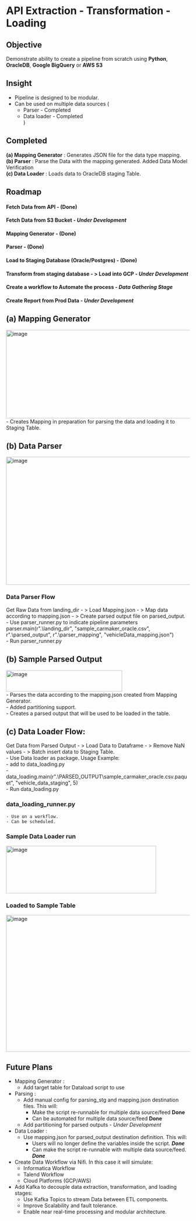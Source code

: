 # API Extraction - Transformation - Loading <br/>

## Objective
  Demonstrate ability to create a pipeline from scratch using **Python**, **OracleDB**, **Google BigQuery** or **AWS S3**

## Insight<br/>
  - Pipeline is designed to be modular.<br/>
  - Can be used on multiple data sources (<br/>
    - Parser - Completed<br/>
    - Data loader - Completed<br/>
  )<br/>

## Completed
  **(a) Mapping Generator** : Generates JSON file for the data type mapping. <br/>
  **(b) Parser** : Parse the Data with the mapping generated. Added Data Model Verification <br/>
  **(c) Data Loader** : Loads data to OracleDB staging Table. <br/>

## **Roadmap** <br/>
  #### Fetch Data from API - **(Done)** <br/>
  #### Fetch Data from S3 Bucket - _Under Development_ <br/>
  #### Mapping Generator - **(Done)** <br/>
  #### Parser - **(Done)** <br/>
  #### Load to Staging Database (Oracle/Postgres) - **(Done)** <br/>
  #### Transform from staging database - > Load into GCP - _Under Development_ <br/>
  #### Create a workflow to Automate the process - _Data Gathering Stage_ <br/>
  #### Create Report from Prod Data - _Under Development_ <br/>

## (a)  Mapping Generator <br/>
<img width="727" height="242" alt="image" src="https://github.com/user-attachments/assets/d4ebd3ab-b95c-4b9c-9716-3993440d765b" />
<br/>
  - Creates Mapping in preparation for parsing the data and loading it to Staging Table. <br/>

## (b) Data Parser <br/>
<img width="583" height="350" alt="image" src="https://github.com/user-attachments/assets/d3ce3422-d529-45b4-a9d9-6e71a678d2bd" /><br/>

  ### Data Parser Flow <br/>

  Get Raw Data from landing_dir - > Load Mapping.json - > Map data according to mapping.json - > Create parsed output file on parsed_output. <br/>
      - Use parser_runner.py to indicate pipeline parameters <br/>
        parser.main(r".\landing_dir", "sample_carmaker_oracle.csv", r".\parsed_output", r".\parser_mapping", "vehicleData_mapping.json") 
        <br/>
        - Run parser_runner.py <br/>
        
## (b) Sample Parsed Output <br/>
<img width="318" height="58" alt="image" src="https://github.com/user-attachments/assets/9302c8f8-8d0d-4ec2-8cf9-d667e0f813f6" />
<br/>
  - Parses the data according to the mapping.json created from Mapping Generator. <br/>
  - Added partitioning support. <br/>
  - Creates a parsed output that will be used to be loaded in the table. <br/>

## (c) Data Loader Flow: <br/>
  Get Data from Parsed Output - > Load Data to Dataframe - > Remove NaN values - > Batch insert data to Staging Table. <br/>
    - Use Data loader as package. Usage Example: <br/>
        - add to data_loading.py <br/>
            - data_loading.main(r".\PARSED_OUTPUT\sample_carmaker_oracle.csv.paquet", "vehicle_data_staging", 5) <br/>
        - Run data_loading.py <br/>
      
### data_loading_runner.py
    - Use on a workflow.
    - Can be scheduled.

  ### Sample Data Loader run <br/>
  <img width="411" height="130" alt="image" src="https://github.com/user-attachments/assets/4931ac8c-5c38-430f-8ecf-f29f291f4340" /> <br/>

  ### Loaded to Sample Table <br/>
  <img width="1783" height="374" alt="image" src="https://github.com/user-attachments/assets/ebcb83d0-b249-4a26-b62e-a0d91ddc9f84" /> <br/>

## Future Plans <br/>
  - Mapping Generator : <br/>
      - Add target table for Dataload script to use <br/>
  - Parsing : <br/>
      - Add manual config for parsing_stg and mapping.json destination files. This will: <br/>
        - Make the script re-runnable for multiple data source/feed **Done**<br/>
        - Can be automated for multiple data source/feed **Done**<br/>
      - Add partitioning for parsed outputs - _Under Development_
  - Data Loader : <br/>
      - Use mapping.json for parsed_output destination definition. This will: <br/>
        - Users will no longer define the variables inside the script. ***Done*** <br/>
        - Can make the script re-runnable with multiple data source/feed. ***Done*** <br/>
  - Create Data Workflow via Nifi. In this case it will simulate: <br/>
      - Informatica Workflow <br/>
      - Talend Workflow <br/>
      - Cloud Platforms (GCP/AWS) <br/>
  - Add Kafka to decouple data extraction, transformation, and loading stages: <br/>
      - Use Kafka Topics to stream Data between ETL components. <br/>
      - Improve Scalability and fault tolerance. <br/>
      - Enable near real-time processing and modular architecture. <br/>
